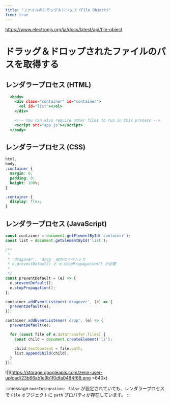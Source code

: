 ```yaml
---
title: "ファイルのドラッグ＆ドロップ (File Object)"
free: true
---
```


https://www.electronjs.org/ja/docs/latest/api/file-object

# ドラッグ＆ドロップされたファイルのパスを取得する

## レンダラープロセス (HTML)

```html:index.html
  <body>
    <div class="container" id="container">
      <ol id="list"></ol>
    </div>

    <!-- You can also require other files to run in this process -->
    <script src="app.js"></script>
  </body>
```

## レンダラープロセス (CSS)

```css:styles.css
html,
body,
.container {
  margin: 0;
  padding: 0;
  height: 100%;
}

.container {
  display: flex;
}
```

## レンダラープロセス (JavaScript)

```javascript:app.js
const container = document.getElementById('container');
const list = document.getElementById('list');

/**
 *
 * 'dragover', 'drop' 双方のイベントで
 * e.preventDefaut() と e.stopPropagation() が必要
 *
 */
const preventDefault = (e) => {
  e.preventDefault();
  e.stopPropagation();
};

container.addEventListener('dragover', (e) => {
  preventDefault(e);
});

container.addEventListener('drop', (e) => {
  preventDefault(e);

  for (const file of e.dataTransfer.files) {
    const child = document.createElement('li');

    child.textContent = file.path;
    list.appendChild(child);
  }
});
```

![](https://storage.googleapis.com/zenn-user-upload/23b66ab1e9b1f0dfa0484f68.png =640x)

:::message
`nodeIntegration: false` が設定されていても、レンダラープロセスで `File` オブジェクトに `path` プロパティが存在しています。
:::
